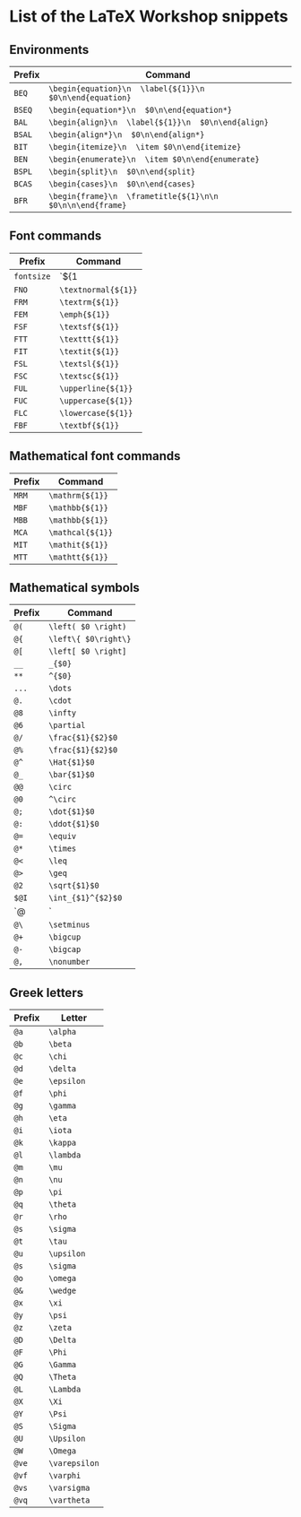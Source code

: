 # List of the LaTeX Workshop snippets

## Environments

| Prefix |                          Command                           |
| ------ | ---------------------------------------------------------- |
| `BEQ`  | `\begin{equation}\n  \label{${1}}\n  $0\n\end{equation}`   |
| `BSEQ` | `\begin{equation*}\n  $0\n\end{equation*}`                 |
| `BAL`  | `\begin{align}\n  \label{${1}}\n  $0\n\end{align}`         |
| `BSAL` | `\begin{align*}\n  $0\n\end{align*}`                       |
| `BIT`  | `\begin{itemize}\n  \item $0\n\end{itemize}`               |
| `BEN`  | `\begin{enumerate}\n  \item $0\n\end{enumerate}`           |
| `BSPL` | `\begin{split}\n  $0\n\end{split}`                         |
| `BCAS` | `\begin{cases}\n  $0\n\end{cases}`                         |
| `BFR`  | `\begin{frame}\n  \frametitle{${1}\n\n  $0\n\n\end{frame}` |

## Font commands

|   Prefix   |                                           Command                                           |
| ---------- | ------------------------------------------------------------------------------------------- |
| `fontsize` | `${1|\Huge,\huge,\LARGE,\Large,\large,\normalsize,\small,\footnotesize,\scriptsize,\tiny|}` |
| `FNO`      | `\textnormal{${1}}`                                                                         |
| `FRM`      | `\textrm{${1}}`                                                                             |
| `FEM`      | `\emph{${1}}`                                                                               |
| `FSF`      | `\textsf{${1}}`                                                                             |
| `FTT`      | `\texttt{${1}}`                                                                             |
| `FIT`      | `\textit{${1}}`                                                                             |
| `FSL`      | `\textsl{${1}}`                                                                             |
| `FSC`      | `\textsc{${1}}`                                                                             |
| `FUL`      | `\upperline{${1}}`                                                                          |
| `FUC`      | `\uppercase{${1}}`                                                                          |
| `FLC`      | `\lowercase{${1}}`                                                                          |
| `FBF`      | `\textbf{${1}}`                                                                             |


## Mathematical font commands

| Prefix |     Command      |
| ------ | ---------------- |
| `MRM`  | `\mathrm{${1}}`  |
| `MBF`  | `\mathbb{${1}}`  |
| `MBB`  | `\mathbb{${1}}`  |
| `MCA`  | `\mathcal{${1}}` |
| `MIT`  | `\mathit{${1}}`  |
| `MTT`  | `\mathtt{${1}}`  |



## Mathematical symbols

| Prefix |       Command        |
| ------ | -------------------- |
| `@(`   | `\left( $0 \right)`  |
| `@{`   | `\left\{ $0\right\}` |
| `@[`   | `\left[ $0 \right]`  |
| `__`   | `_{$0}`              |
| `**`   | `^{$0}`              |
| `...`  | `\dots`              |
| `@.`   | `\cdot`              |
| `@8`   | `\infty`             |
| `@6`   | `\partial`           |
| `@/`   | `\frac{$1}{$2}$0`    |
| `@%`   | `\frac{$1}{$2}$0`    |
| `@^`   | `\Hat{$1}$0`         |
| `@_`   | `\bar{$1}$0`         |
| `@@`   | `\circ`              |
| `@0`   | `^\circ`             |
| `@;`   | `\dot{$1}$0`         |
| `@:`   | `\ddot{$1}$0`        |
| `@=`   | `\equiv`             |
| `@*`   | `\times`             |
| `@<`   | `\leq`               |
| `@>`   | `\geq`               |
| `@2`   | `\sqrt{$1}$0`        |
| `$@I`  | `\int_{$1}^{$2}$0`   |
| `@| `  | `\Big | `            |
| `@\`   | `\setminus`          |
| `@+`   | `\bigcup`            |
| `@-`   | `\bigcap`            |
| `@,`   | `\nonumber`          |

## Greek letters

| Prefix |    Letter     |
| ------ | ------------- |
| `@a`   | `\alpha`      |
| `@b`   | `\beta`       |
| `@c`   | `\chi`        |
| `@d`   | `\delta`      |
| `@e`   | `\epsilon`    |
| `@f`   | `\phi`        |
| `@g`   | `\gamma`      |
| `@h`   | `\eta`        |
| `@i`   | `\iota`       |
| `@k`   | `\kappa`      |
| `@l`   | `\lambda`     |
| `@m`   | `\mu`         |
| `@n`   | `\nu`         |
| `@p`   | `\pi`         |
| `@q`   | `\theta`      |
| `@r`   | `\rho`        |
| `@s`   | `\sigma`      |
| `@t`   | `\tau`        |
| `@u`   | `\upsilon`    |
| `@s`   | `\sigma`      |
| `@o`   | `\omega`      |
| `@&`   | `\wedge`      |
| `@x`   | `\xi`         |
| `@y`   | `\psi`        |
| `@z`   | `\zeta`       |
| `@D`   | `\Delta`      |
| `@F`   | `\Phi`        |
| `@G`   | `\Gamma`      |
| `@Q`   | `\Theta`      |
| `@L`   | `\Lambda`     |
| `@X`   | `\Xi`         |
| `@Y`   | `\Psi`        |
| `@S`   | `\Sigma`      |
| `@U`   | `\Upsilon`    |
| `@W`   | `\Omega`      |
| `@ve`  | `\varepsilon` |
| `@vf`  | `\varphi`     |
| `@vs`  | `\varsigma`   |
| `@vq`  | `\vartheta`   |